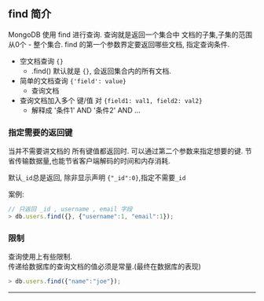 ## find 简介

MongoDB 使用 find 进行查询.
查询就是返回一个集合中 文档的子集,子集的范围从0个 - 整个集合.
find 的第一个参数界定要返回哪些文档, 指定查询条件.  

- 空文档查询 `{}`
    - .find() 默认就是 `{}`, 会返回集合内的所有文档.  
- 简单的文档查询 `{'field': value}`
    - 查询文档
- 查询文档加入多个 键/值 对 `{field1: val1, field2: val2}`
    - 解释成 '条件1' AND '条件2' AND ...

### 指定需要的返回键

当并不需要讲文档的 所有键值都返回时.
可以通过第二个参数来指定想要的键.
节省传输数据量,也能节省客户端解码的时间和内存消耗.  

默认`_id`总是返回, 除非显示声明 `{"_id":0}`,指定不需要`_id`  

案例:  

```js
// 只返回 _id , username , email 字段
> db.users.find({}, {"username":1, "email":1});
```

### 限制

查询使用上有些限制.  
传递给数据库的查询文档的值必须是常量.(最终在数据库的表现)  

```js
> db.users.find({"name":"joe"});
```






- - -
